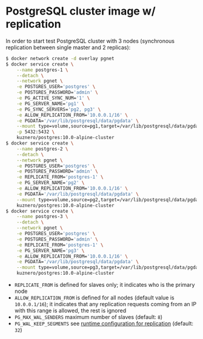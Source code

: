 # PostgreSQL cluster image w/ replication

In order to start test PostgreSQL cluster with 3 nodes (synchronous replication
between single master and 2 replicas):

```bash
$ docker network create -d overlay pgnet
$ docker service create \
    --name postgres-1 \
    --detach \
    --network pgnet \
    -e POSTGRES_USER='postgres' \
    -e POSTGRES_PASSWORD='admin' \
    -e PG_ACTIVE_SYNC_NUM='1' \
    -e PG_SERVER_NAME='pg1' \
    -e PG_SYNC_SERVERS='pg2, pg3' \
    -e ALLOW_REPLICATION_FROM='10.0.0.1/16' \
    -e PGDATA='/var/lib/postgresql/data/pgdata' \
    --mount type=volume,source=pg1,target=/var/lib/postgresql/data/pgdata \
    -p 5432:5432 \
    kuznero/postgres:10.0-alpine-cluster
$ docker service create \
    --name postgres-2 \
    --detach \
    --network pgnet \
    -e POSTGRES_USER='postgres' \
    -e POSTGRES_PASSWORD='admin' \
    -e REPLICATE_FROM='postgres-1' \
    -e PG_SERVER_NAME='pg2' \
    -e ALLOW_REPLICATION_FROM='10.0.0.1/16' \
    -e PGDATA='/var/lib/postgresql/data/pgdata' \
    --mount type=volume,source=pg2,target=/var/lib/postgresql/data/pgdata \
    kuznero/postgres:10.0-alpine-cluster
$ docker service create \
    --name postgres-3 \
    --detach \
    --network pgnet \
    -e POSTGRES_USER='postgres' \
    -e POSTGRES_PASSWORD='admin' \
    -e REPLICATE_FROM='postgres-1' \
    -e PG_SERVER_NAME='pg3' \
    -e ALLOW_REPLICATION_FROM='10.0.0.1/16' \
    -e PGDATA='/var/lib/postgresql/data/pgdata' \
    --mount type=volume,source=pg3,target=/var/lib/postgresql/data/pgdata \
    kuznero/postgres:10.0-alpine-cluster
```

* `REPLICATE_FROM` is defined for slaves only; it indicates who is the primary node
* `ALLOW_REPLICATION_FROM` is defined for all nodes (default value is
  `10.0.0.1/16`); it indicates that any replication requests coming from an IP
  with this range is allowed, the rest is ignored
* `PG_MAX_WAL_SENDERS` maximum number of slaves (default: `8`)
* `PG_WAL_KEEP_SEGMENTS` see [runtime configuration for replication](http://www.postgresql.org/docs/9.6/static/runtime-config-replication.html) (default: `32`)
